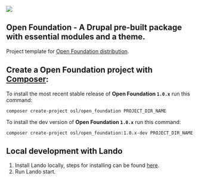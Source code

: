 [![](https://www.drupal.org/files/styles/grid-4-2x/public/OSL%20Logo%202020-01.png?itok=0Yve8wuf)](https://www.drupal.org/project/open_foundation)


## Open Foundation - A Drupal pre-built package with essential modules and a theme.

Project template for [Open Foundation distribution](https://www.drupal.org/project/open_foundation).

## Create a Open Foundation project with [Composer](https://getcomposer.org/download/):

To install the most recent stable release of **Open Foundation `1.0.x`** run this command:
```
composer create-project osl/open_foundation PROJECT_DIR_NAME
```

To install the dev version of **Open Foundation `1.0.x`** run this command:
```
composer create-project osl/open_foundation:1.0.x-dev PROJECT_DIR_NAME
```

## Local development with Lando

1. Install Lando locally, steps for installing can be found [here](https://docs.lando.dev/basics/installation.html).
2. Run Lando start.
